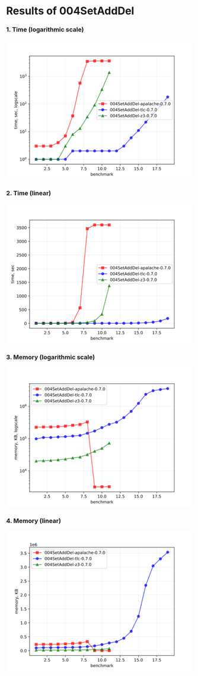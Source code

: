 # Results of 004SetAddDel


### 1. Time (logarithmic scale)

![time-log](004SetAddDel-time-log.svg "Time Log")

### 2. Time (linear)

![time-log](004SetAddDel-time.svg "Time Log")

### 3. Memory (logarithmic scale)

![mem-log](004SetAddDel-mem-log.svg "Memory Log")

### 4. Memory (linear)

![mem](004SetAddDel-mem.svg "Memory Log")

